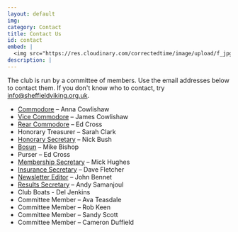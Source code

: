```yaml
---
layout: default
img:
category: Contact
title: Contact Us
id: contact
embed: |
  <img src="https://res.cloudinary.com/correctedtime/image/upload/f_jpg/w_400/v1653253764/Sheffield%20Viking%20SC/IMG_0768_rwcxvj.jpg" width="400" height="267" alt="Some of the committee">
description: |
---
```

  The club is run by a committee of members. Use the email addresses below to contact them. If you don't know who to contact, try <a href="mailto:info@sheffieldviking.org.uk">info@sheffieldviking.org.uk</a>.

  <ul>
    <li><a href="mailto:commodore@sheffieldviking.org.uk">Commodore</a> – Anna Cowlishaw</li>
    <li><a href="mailto:vice-commodore@sheffieldviking.org.uk">Vice Commodore</a> – James Cowlishaw</li>
    <li><a href="mailto:rear-commodore@sheffieldviking.org.uk">Rear Commodore</a> – Ed Cross</li>
    <li>Honorary Treasurer – Sarah Clark</li>
    <li><a href="mailto:secretary@sheffieldviking.org.uk">Honorary Secretary</a> – Nick Bush</li>
    <li><a href="mailto:bosun@sheffieldviking.org.uk">Bosun</a> – Mike Bishop</li>
    <li>Purser – Ed Cross</li>
    <li><a href="mailto:membership@sheffieldviking.org.uk">Membership Secretary</a> – Mick Hughes</li>
    <li><a href="mailto:insurance@sheffieldviking.org.uk">Insurance Secretary</a> – Dave Fletcher</li>
    <li><a href="mailto:viking@sheffieldviking.org.uk">Newsletter Editor</a> – John Bennet</li>
    <li><a href="mailto:results@sheffieldviking.org.uk">Results Secretary</a> – Andy Samanjoul</li>
    <li>Club Boats - Del Jenkins</li>
    <li>Committee Member – Ava Teasdale</li>
    <li>Committee Member – Rob Keen</li>
    <li>Committee Member – Sandy Scott</li>
    <li>Committee Member – Cameron Duffield</li>
  </ul>
